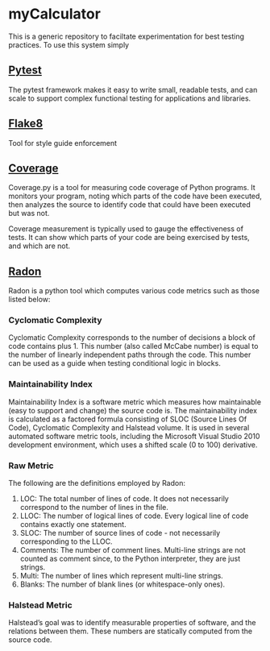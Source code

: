 # myCalculator

This is a generic repository to faciltate experimentation for best testing practices. To use this system simply

## [Pytest](https://docs.pytest.org/en/7.1.x/)

The pytest framework makes it easy to write small, readable tests, and can scale to support complex functional testing for applications and libraries.

## [Flake8](https://flake8.pycqa.org/en/latest/)

Tool for style guide enforcement

## [Coverage](https://coverage.readthedocs.io/en/6.4.1/)

Coverage.py is a tool for measuring code coverage of Python programs. It monitors your program, noting which parts of the code have been executed, then analyzes the source to identify code that could have been executed but was not.

Coverage measurement is typically used to gauge the effectiveness of tests. It can show which parts of your code are being exercised by tests, and which are not.

## [Radon](https://radon.readthedocs.io/en/latest/index.html)

Radon is a python tool which computes various code metrics such as those listed below:

### Cyclomatic Complexity

Cyclomatic Complexity corresponds to the number of decisions a block of code contains plus 1. This number (also called McCabe number) is equal to the number of linearly independent paths through the code. This number can be used as a guide when testing conditional logic in blocks.

### Maintainability Index

Maintainability Index is a software metric which measures how maintainable (easy to support and change) the source code is. The maintainability index is calculated as a factored formula consisting of SLOC (Source Lines Of Code), Cyclomatic Complexity and Halstead volume. It is used in several automated software metric tools, including the Microsoft Visual Studio 2010 development environment, which uses a shifted scale (0 to 100) derivative.

### Raw Metric

The following are the definitions employed by Radon:

1. LOC: The total number of lines of code. It does not necessarily correspond to the number of lines in the file.
2. LLOC: The number of logical lines of code. Every logical line of code contains exactly one statement.
3. SLOC: The number of source lines of code - not necessarily corresponding to the LLOC.
4. Comments: The number of comment lines. Multi-line strings are not counted as comment since, to the Python interpreter, they are just strings.
5. Multi: The number of lines which represent multi-line strings.
6. Blanks: The number of blank lines (or whitespace-only ones).

### Halstead Metric

Halstead’s goal was to identify measurable properties of software, and the relations between them. These numbers are statically computed from the source code.
